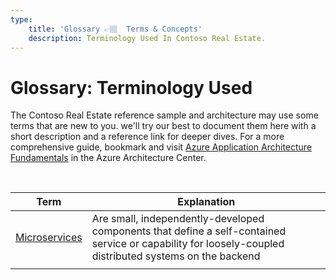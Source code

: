 ```yaml
---
type:
    title: 'Glossary 👉🏽  Terms & Concepts'
    description: Terminology Used In Contoso Real Estate.
---
```



# Glossary: Terminology Used

The Contoso Real Estate reference sample and architecture may use some terms that are new to you. we'll try our best to document them here with a short description and a reference link for deeper dives. For a more comprehensive guide, bookmark and visit [Azure Application Architecture Fundamentals](https://learn.microsoft.com/en-us/azure/architecture/guide/) in the Azure Architecture Center.

<br/>

| Term | Explanation |
| --- | --- |
| [Microservices](https://learn.microsoft.com/azure/architecture/guide/architecture-styles/microservices) | Are small, independently-developed components that define a self-contained service or capability for loosely-coupled distributed systems on the backend |
| | |
